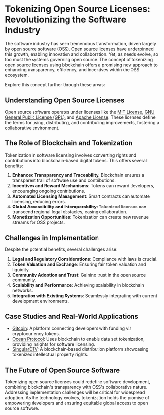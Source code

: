 # Tokenizing Open Source Licenses: Revolutionizing the Software Industry

The software industry has seen tremendous transformation, driven largely by open source software (OSS). Open source licenses have underpinned this growth, enabling innovation and collaboration. Yet, as needs evolve, so too must the systems governing open source. The concept of tokenizing open source licenses using blockchain offers a promising new approach to enhancing transparency, efficiency, and incentives within the OSS ecosystem.

Explore this concept further through these areas:

## Understanding Open Source Licenses

Open source software operates under licenses like the [MIT License](https://opensource.org/licenses/MIT), [GNU General Public License (GPL)](https://www.gnu.org/licenses/gpl-3.0.en.html), and [Apache License](https://www.apache.org/licenses/LICENSE-2.0). These licenses define the terms for using, distributing, and contributing improvements, fostering a collaborative environment.

## The Role of Blockchain and Tokenization

Tokenization in software licensing involves converting rights and contributions into blockchain-based digital tokens. This offers several benefits:

1. **Enhanced Transparency and Traceability**: Blockchain ensures a transparent trail of software use and contributions.
2. **Incentives and Reward Mechanisms**: Tokens can reward developers, encouraging ongoing contributions.
3. **Automated Licensing Management**: Smart contracts can automate licensing, reducing errors.
4. **Global Accessibility and Interoperability**: Tokenized licenses can transcend regional legal obstacles, easing collaboration.
5. **Monetization Opportunities**: Tokenization can create new revenue streams for OSS projects.

## Challenges in Implementation

Despite the potential benefits, several challenges arise:

1. **Legal and Regulatory Considerations**: Compliance with laws is crucial.
2. **Token Valuation and Exchange**: Ensuring fair token valuation and liquidity.
3. **Community Adoption and Trust**: Gaining trust in the open source community.
4. **Scalability and Performance**: Achieving scalability in blockchain networks.
5. **Integration with Existing Systems**: Seamlessly integrating with current development environments.

## Case Studies and Real-World Applications

- [Gitcoin](https://gitcoin.co/): A platform connecting developers with funding via cryptocurrency tokens.
- [Ocean Protocol](https://oceanprotocol.com/): Uses blockchain to enable data set tokenization, providing insights for software licensing.
- [SingularDTV](https://www.singulardtv.com/): A blockchain-based distribution platform showcasing tokenized intellectual property rights.

## The Future of Open Source Software

Tokenizing open source licenses could redefine software development, combining blockchain's transparency with OSS's collaborative nature. Addressing implementation challenges will be critical for widespread adoption. As the technology evolves, tokenization holds the promise of empowering developers and ensuring equitable global access to open source software.